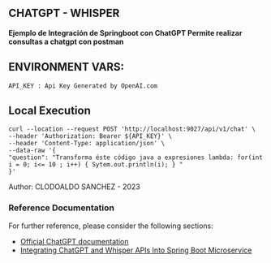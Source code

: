 ## CHATGPT - WHISPER

**Ejemplo de Integración de Springboot con ChatGPT Permite realizar consultas a chatgpt con postman**


## ENVIRONMENT VARS:

    API_KEY : Api Key Generated by OpenAI.com

## Local Execution

    curl --location --request POST 'http://localhost:9027/api/v1/chat' \
    --header 'Authorization: Bearer ${API_KEY}' \
    --header 'Content-Type: application/json' \
    --data-raw '{
    "question": "Transforma éste código java a expresiones lambda: for(int i = 0; i<= 10 ; i++) { Sytem.out.println(i); } "
    }'

Author: CLODOALDO SANCHEZ - 2023

### Reference Documentation
For further reference, please consider the following sections:

* [Official ChatGPT documentation](https://platform.openai.com/docs/api-reference/introduction)
* [Integrating ChatGPT and Whisper APIs Into Spring Boot Microservice](https://betterprogramming.pub/integrating-chatgpt-and-whisper-apis-into-spring-boot-microservice-5545e2ea44fc)


